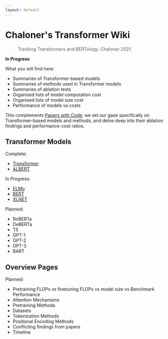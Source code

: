 ```yaml
---
layout: default
---
```


# Chaloner's Transformer Wiki

> Tracking Transformers and BERTology. Chaloner 2021.

**In Progress**

What you will find here:

* Summaries of Transformer-based models
* Summaries of methods used in Transformer models
* Summaries of ablation tests
* Organised lists of model computation cost
* Organised lists of model size cost
* Performance of models vs costs

This complements [Papers with Code](https://paperswithcode.com/); we set our gaze specifically on Transformer-based models and methods, and delve deep into their ablation findings and performance-cost ratios.

## Transformer Models

Complete:

* [Transformer]
* [ALBERT]

In Progress:

* [ELMo]
* [BERT]
* [XLNET]

Planned:

* RoBERTa
* DeBERTa
* T5
* GPT-1
* GPT-2
* GPT-3
* BART

## Overview Pages

Planned:

* Pretraining FLOPs vs finetuning FLOPs vs model size vs Benchmark Performance
* Attention Mechanisms
* Pretraining Methods
* Datasets
* Tokenization Methods
* Positional Encoding Methods
* Conflicting findings from papers
* Timeline

[Transformer]: transformer
[ELMo]: elmo
[BERT]: bert
[ALBERT]: albert
[XLNET]: xlnet

